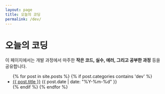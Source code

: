 ```yaml
---
layout: page
title: 오늘의 코딩
permalink: /dev/
---
```


# 오늘의 코딩

이 페이지에서는 개발 과정에서 마주한  **작은 코드, 실수, 에러, 그리고 공부한 과정** 등을 공유합니다.

<ul class="post-list">
{% for post in site.posts %}
  {% if post.categories contains 'dev' %}
    <li>
      <a href="{{ post.url | relative_url }}">{{ post.title }}</a>
      <span class="date">{{ post.date | date: "%Y-%m-%d" }}</span>
    </li>
  {% endif %}
{% endfor %}
</ul>
